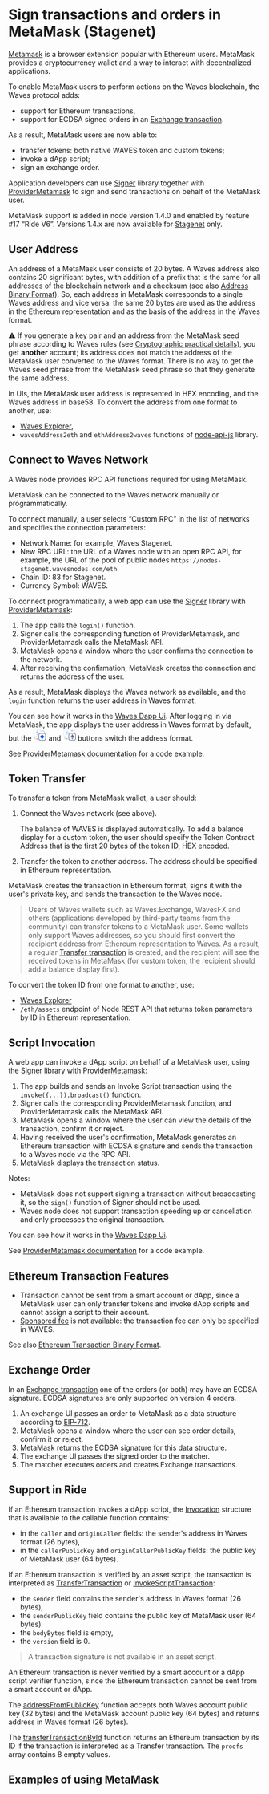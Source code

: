 # Sign transactions and orders in MetaMask (Stagenet)

[Metamask](https://metamask.io/) is a browser extension popular with Ethereum users. MetaMask provides a cryptocurrency wallet and a way to interact with decentralized applications.

To enable MetaMask users to perform actions on the Waves blockchain, the Waves protocol adds:
* support for Ethereum transactions,
* support for ECDSA signed orders in an [Exchange transaction](/en/blockchain/transaction-type/exchange-transaction).

As a result, MetaMask users are now able to:
* transfer tokens:  both native WAVES token and custom tokens;
* invoke a dApp script;
* sign an exchange order.

Application developers can use [Signer](/en/building-apps/waves-api-and-sdk/client-libraries/signer) library together with [ProviderMetamask](https://github.com/wavesplatform/provider-metamask) to sign and send transactions on behalf of the MetaMask user.

MetaMask support is added in node version 1.4.0 and enabled by feature #17 “Ride V6”. Versions 1.4.x are now available for [Stagenet](/en/blockchain/blockchain-network/) only.

## User Address

An address of a MetaMask user consists of 20 bytes. A Waves address also contains 20 significant bytes, with addition of a prefix that is the same for all addresses of the blockchain network and a checksum (see also [Address Binary Format](/en/blockchain/binary-format/address-binary-format)). So, each address in MetaMask corresponds to a single Waves address and vice versa: the same 20 bytes are used as the address in the Ethereum representation and as the basis of the address in the Waves format.

:warning: If you generate a key pair and an address from the MetaMask seed phrase according to Waves rules (see [Cryptographic practical details](/en/blockchain/waves-protocol/cryptographic-practical-details)), you get **another** account; its address does not match the address of the MetaMask user converted to the Waves format. There is no way to get the Waves seed phrase from the MetaMask seed phrase so that they generate the same address.

In UIs, the MetaMask user address is represented in HEX encoding, and the Waves address in base58. To convert the address from one format to another, use:
* [Waves Explorer](https://stagenet.wavesexplorer.com/converters),
* `wavesAddress2eth` and `ethAddress2waves` functions of [node-api-js](https://github.com/wavesplatform/node-api-js) library.

## Connect to Waves Network

A Waves node provides RPC API functions required for using MetaMask.

MetaMask can be connected to the Waves network manually or programmatically.

To connect manually, a user selects “Custom RPC” in the list of networks and specifies the connection parameters:

* Network Name: for example, Waves Stagenet.
* New RPC URL: the URL of a Waves node with an open RPC API, for example, the URL of the pool of public nodes `https://nodes-stagenet.wavesnodes.com/eth`.
* Chain ID: 83 for Stagenet.
* Currency Symbol: WAVES.

To connect programmatically, a web app can use the [Signer](/en/building-apps/waves-api-and-sdk/client-libraries/signer) library with [ProviderMetamask](https://github.com/wavesplatform/provider-metamask):
1. The app calls the `login()` function.
2. Signer calls the corresponding function of ProviderMetamask, and ProviderMetamask calls the MetaMask API.
3. MetaMask opens a window where the user confirms the connection to the network.
4. After receiving the confirmation, MetaMask creates the connection and returns the address of the user.

As a result, MetaMask displays the Waves network as available, and the `login` function returns the user address in Waves format.

You can see how it works in the [Waves Dapp Ui](https://dev-dapps.wavesplatform.com). After logging in via MetaMask, the app displays the user address in Waves format by default, but the ![](./_assets/waves-addr-button.png) and ![](./_assets/eth-addr-button.png) buttons switch the address format.

See [ProviderMetamask documentation](https://github.com/wavesplatform/provider-metamask/blob/master/README.md) for a code example.

## Token Transfer

To transfer a token from MetaMask wallet, a user should:

1. Connect the Waves network (see above).

   The balance of WAVES is displayed automatically. To add a balance display for a custom token, the user should specify the Token Contract Address that is the first 20 bytes of the token ID, HEX encoded.

2. Transfer the token to another address. The address should be specified in Ethereum representation.

MetaMask creates the transaction in Ethereum format, signs it with the user's private key, and sends the transaction to the Waves node.

> Users of Waves wallets such as Waves.Exchange, WavesFX and others (applications developed by third-party teams from the community) can transfer tokens to a MetaMask user. Some wallets only support Waves addresses, so you should first convert the recipient address from Ethereum representation to Waves. As a result, a regular [Transfer transaction](/en/blockchain/transaction-type/transfer-transaction) is created, and the recipient will see the received tokens in MetaMask (for custom token, the recipient should add a balance display first).

To convert the token ID from one format to another, use:
* [Waves Explorer](https://stagenet.wavesexplorer.com/converters)
* `/eth/assets` endpoint of Node REST API that returns token parameters by ID in Ethereum representation.

## Script Invocation

A web app can invoke a dApp script on behalf of a MetaMask user, using the [Signer](/en/building-apps/waves-api-and-sdk/client-libraries/signer) library with [ProviderMetamask](https://github.com/wavesplatform/provider-metamask):

1. The app builds and sends an Invoke Script transaction using the `invoke({...}).broadcast()` function.
2. Signer calls the corresponding ProviderMetamask function, and ProviderMetamask calls the MetaMask API.
3. MetaMask opens a window where the user can view the details of the transaction, confirm it or reject.
4. Having received the user's confirmation, MetaMask generates an Ethereum transaction with ECDSA signature and sends the transaction to a Waves node via the RPC API.
5. MetaMask displays the transaction status.

Notes:
- MetaMask does not support signing a transaction without broadcasting it, so the `sign()` function of Signer should not be used.
- Waves node does not support transaction speeding up or cancellation and only processes the original transaction.

You can see how it works in the [Waves Dapp Ui](https://dev-dapps.wavesplatform.com).

See [ProviderMetamask documentation](https://github.com/wavesplatform/provider-metamask/blob/master/README.md) for a code example.

## Ethereum Transaction Features

* Transaction cannot be sent from a smart account or dApp, since a MetaMask user can only transfer tokens and invoke dApp scripts and cannot assign a script to their account.
* [Sponsored fee](/en/blockchain/waves-protocol/sponsored-fee) is not available: the transaction fee can only be specified in WAVES.

See also [Ethereum Transaction Binary Format](/en/blockchain/binary-format/transaction-binary-format/ethereum-transaction-binary-format).

## Exchange Order

In an [Exchange transaction](/en/blockchain/transaction-type/exchange-transaction) one of the orders (or both) may have an ECDSA signature. ECDSA signatures are only supported on version 4 orders.

1. An exchange UI passes an order to MetaMask as a data structure according to [EIP-712](https://eips.ethereum.org/EIPS/eip-712).
2. MetaMask opens a window where the user can see order details, confirm it or reject.
3. MetaMask returns the ECDSA signature for this data structure.
4. The exchange UI passes the signed order to the matcher.
5. The matcher executes orders and creates Exchange transactions.

## Support in Ride

If an Ethereum transaction invokes a dApp script, the [Invocation](/en/ride/structures/common-structures/invocation) structure that is available to the callable function contains:
- in the `caller` and `originCaller` fields: the sender's address in Waves format (26 bytes),
- in the `callerPublicKey` and `originCallerPublicKey` fields: the public key of MetaMask user (64 bytes).

If an Ethereum transaction is verified by an asset script, the transaction is interpreted as [TransferTransaction](/en/ride/structures/transaction-structures/transfer-transaction) or [InvokeScriptTransaction](/en/ride/structures/transaction-structures/invoke-script-transaction):
- the `sender` field contains the sender's address in Waves format (26 bytes),
- the `senderPublicKey` field contains the public key of MetaMask user (64 bytes).
- the `bodyBytes` field is empty,
- the `version` field is 0.

> A transaction signature is not available in an asset script.

An Ethereum transaction is never verified by a smart account or a dApp script verifier function, since the Ethereum transaction cannot be sent from a smart account or dApp.

The [addressFromPublicKey](/en/ride/v6/functions/built-in-functions/converting-functions#addressfrompublickey-bytevector-address) function accepts both Waves account public key (32 bytes) and the MetaMask account public key (64 bytes) and returns address in Waves format (26 bytes).

The [transferTransactionById](/en/ride/functions/built-in-functions/blockchain-functions#transtransactionbyid) function returns an Ethereum transaction by its ID if the transaction is interpreted as a Transfer transaction. The `proofs` array contains 8 empty values.

## Examples <a id="examples">of using MetaMask

